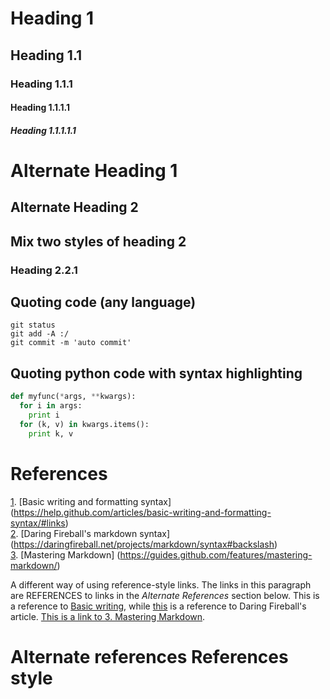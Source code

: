 # Heading 1
## Heading 1.1
### Heading 1.1.1
#### Heading 1.1.1.1
##### Heading 1.1.1.1.1

Alternate Heading 1
===================
Alternate Heading 2
-------------------
## Mix two styles of heading 2
### Heading 2.2.1

## Quoting code (any language)
```
git status
git add -A :/
git commit -m 'auto commit'
```

## Quoting python code with syntax highlighting
```python
def myfunc(*args, **kwargs):
  for i in args:
    print i
  for (k, v) in kwargs.items():
    print k, v
```

# References
[1]. [Basic writing and formatting syntax] (https://help.github.com/articles/basic-writing-and-formatting-syntax/#links)  
[2]. [Daring Fireball's markdown syntax] (https://daringfireball.net/projects/markdown/syntax#backslash)  
[3]. [Mastering Markdown] (https://guides.github.com/features/mastering-markdown/)  

A different way of using reference-style links. The links in this paragraph are REFERENCES to links in the *Alternate References* section below. This is a reference to [Basic writing][1], while [this][2] is a reference to Daring Fireball's article. [This is a link to 3. Mastering Markdown][3].

# Alternate references References style
[1]: https://help.github.com/articles/basic-writing-and-formatting-syntax/#links "Basic writing and formatting syntax"  
[2]: https://daringfireball.net/projects/markdown/syntax#backslash "Daring Fireball's markdown syntax"  
[3]: https://guides.github.com/features/mastering-markdown/ "Mastering Markdown"  


